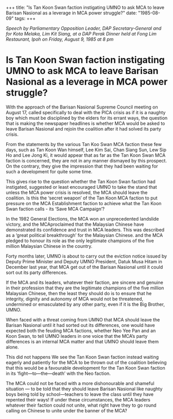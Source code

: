 +++ 
title: "Is Tan Koon Swan faction instigating UMNO to ask MCA to leave Barisan Nasional as a leverage in MCA power struggle?"
date: "1985-08-09"
tags:
+++

_Speech by Parliamentary Opposition Leader, DAP Secretary-General and for Kota Melaka, Lim Kit Siang, at a DAP Perak Dinner held at Fong Lim Restaurant, Ipoh on Friday, August 9, 1985 at 8 pm_

# Is Tan Koon Swan faction instigating UMNO to ask MCA to leave Barisan Nasional as a leverage in MCA power struggle?

With the approach of the Barisan Nasional Supreme Council meeting on August 17, called specifically to deal with the PICA crisis as if it is a naughty boy which must be disciplined by the elders for its errant ways, the question that is making the newspaper headlines is whether MCA would be asked to leave Barisan Nasional and rejoin the coalition after it had solved its party crisis.</u>

From the statements by the various Tan Koo Swan MCA faction these few days, such as Tan Koon Wan himself, Lee Kim Sai, Chan Siang Sun, Lew Sip Ho and Lee Jong Ki, it would appear that as far as the Tan Koon Swan MCA faction is concerned, they are not in any manner dismayed by this prospect. On the contrary, they give the impression that they had been waiting for such a development for quite some time.

This gives rise to the question whether the Tan Koon Swan faction had instigated, suggested or least encouraged UMNO to take the stand that unless the MCA power crisis is resolved, the MCA should leave the coalition. Is this the ‘secret weapon’ of the Tan Koon MCA faction to put pressure on the MCA Establishment faction to achieve what the Tan Koon Swan faction calls - its ‘Save MCA Campaign’?

In the 1982 General Elections, the MCA won an unprecedented landslide victory, and the MCAproclaimed that the Malaysian Chinese have demonstrated its confidence and trust in MCA leaders. This was described as a ‘great political breakthrough’ for the Malaysian Chinese. and the MCA pledged to honour its role as the only legitimate champions of the five million Malaysian Chinese in the country.

Forty months later, UMNO is about to carry out the eviction notice issued by Deputy Prime Minister and Deputy UMNO President, Datuk Musa Hitam in December last year, that MCA get out of the Barisan Nasional until it could sort out its party differences.

If the MCA and its leaders, whatever their faction, are sincere and genuine in their profession that they are the legitimate champions of the five million Malaysian Chinese, then the least they should do is to ensure that he integrity, dignity and autonomy of MCA would not be threatened, undermined or emasculated by any other party, even if it is the Big Brother, UMNO.

When faced with a threat coming from UMNO that MCA should leave the Barisan Nasional until it had sorted out its differences, one would have expected both the feuding MCA factions, whether Neo Yee Pan and an Koon Swan, to tell UMNO leaders in one voice that the MCA’s party differences is an internal MCA matter and that UMNO should leave them alone.

This did not happens We see the Tan Koon Swan faction instead waiting eagerly and patiently for the MCA to be thrown out of the coalition believing that this would be a favourable development for the Tan Koon Swan faction in its ‘fight—to—the—death’ with the Neo faction.

The MCA could not be faced with a more dishonourable and shameful situation — to be told that they should leave Barisan Nasional like naughty boys being told by school—teachers to leave the class until they have repented their ways! If under these circumstances, the MCA leaders whatever their faction could not unite, what right have they to go round calling on Chinese to unite under the banner of the MCA?
 
